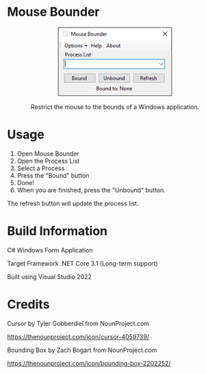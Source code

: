 # Mouse Bounder

<p align="center">
  <img src="https://raw.githubusercontent.com/kdserra/Mouse-Bounder/main/Preview/app.png"/>
</p>

<p align="center">
  Restrict the mouse to the bounds of a Windows application.
</p>

# Usage

1. Open Mouse Bounder
2. Open the Process List
3. Select a Process
4. Press the "Bound" button
5. Done!
6. When you are finished, press the "Unbound" button.

The refresh button will update the process list.

# Build Information

C# Windows Form Application

Target Framework
.NET Core 3.1 (Long-term support)

Built using Visual Studio 2022

# Credits

Cursor by Tyler Gobberdiel from NounProject.com

https://thenounproject.com/icon/cursor-4059739/


Bounding Box by Zach Bogart from NounProject.com

https://thenounproject.com/icon/bounding-box-2202252/
